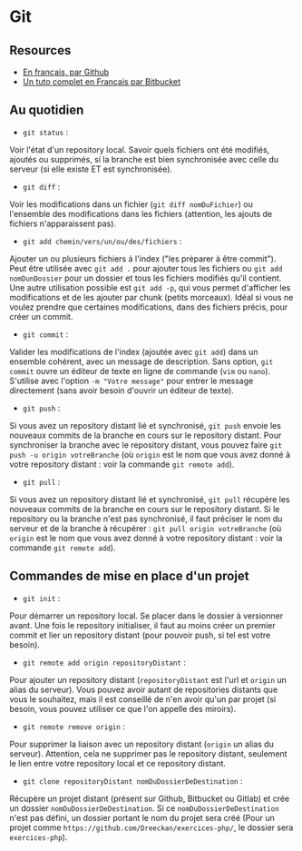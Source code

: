 # Git

## Resources

- [En français, par Github](https://training.github.com/downloads/fr/github-git-cheat-sheet.pdf)
- [Un tuto complet en Français par Bitbucket](https://www.atlassian.com/fr/git/tutorials)

## Au quotidien

- `git status` :

Voir l'état d'un repository local. Savoir quels fichiers ont été modifiés, ajoutés ou supprimés, si la branche est bien synchronisée avec celle du serveur (si elle existe ET est synchronisée).

- `git diff` :

Voir les modifications dans un fichier (`git diff nomDuFichier`) ou l'ensemble des modifications dans les fichiers (attention, les ajouts de fichiers n'apparaissent pas).

- `git add chemin/vers/un/ou/des/fichiers` : 

Ajouter un ou plusieurs fichiers à l'index ("les préparer à être commit"). Peut être utilisée avec `git add .` pour ajouter tous les fichiers ou `git add nomDunDossier` pour un dossier et tous les fichiers modifiés qu'il contient. 
Une autre utilisation possible est `git add -p`, qui vous permet d'afficher les modifications et de les ajouter par chunk (petits morceaux). Idéal si vous ne voulez prendre que certaines modifications, dans des fichiers précis, pour créer un commit.

- `git commit` : 

Valider les modifications de l'index (ajoutée avec `git add`) dans un ensemble cohérent, avec un message de description. Sans option, `git commit` ouvre un éditeur de texte en ligne de commande (`vim` ou `nano`). S'utilise avec l'option `-m "Votre message"` pour entrer le message directement (sans avoir besoin d'ouvrir un éditeur de texte).

- `git push` :

Si vous avez un repository distant lié et synchronisé, `git push` envoie les nouveaux commits de la branche en cours sur le repository distant. Pour synchroniser la branche avec le repository distant, vous pouvez faire `git push -u origin votreBranche` (où `origin` est le nom que vous avez donné à votre repository distant : voir la commande `git remote add`).

- `git pull` :

Si vous avez un repository distant lié et synchronisé, `git pull` récupère les nouveaux commits de la branche en cours sur le repository distant. Si le repository ou la branche n'est pas synchronisé, il faut préciser le nom du serveur et de la branche à récupérer : `git pull origin votreBranche` (où `origin` est le nom que vous avez donné à votre repository distant : voir la commande `git remote add`).

## Commandes de mise en place d'un projet

- `git init` :

Pour démarrer un repository local. Se placer dans le dossier à versionner avant. Une fois le repository initialiser, il faut au moins créer un premier commit et lier un repository distant (pour pouvoir push, si tel est votre besoin).

- `git remote add origin repositoryDistant` :
  
Pour ajouter un repository distant (`repositoryDistant` est l'url et `origin` un alias du serveur). Vous pouvez avoir autant de repositories distants que vous le souhaitez, mais il est conseillé de n'en avoir qu'un par projet (si besoin, vous pouvez utiliser ce que l'on appelle des miroirs).

- `git remote remove origin` :
  
Pour supprimer la liaison avec un repository distant (`origin` un alias du serveur). Attention, cela ne supprimer pas le repository distant, seulement le lien entre votre repository local et ce repository distant.

- `git clone repositoryDistant nomDuDossierDeDestination` :

Récupère un projet distant (présent sur Github, Bitbucket ou Gitlab) et crée un dossier `nomDuDossierDeDestination`. Si ce `nomDuDossierDeDestination` n'est pas défini, un dossier portant le nom du projet sera créé (Pour un projet comme `https://github.com/Dreeckan/exercices-php/`, le dossier sera `exercices-php`).

